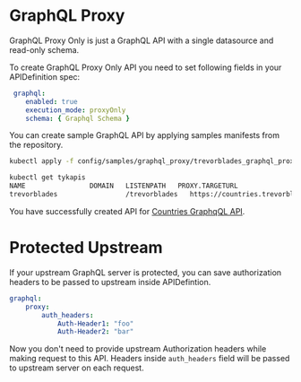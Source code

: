 # GraphQL Proxy
GraphQL Proxy Only is just a GraphQL API with a single datasource and read-only schema.

To create GraphQL Proxy Only API you need to set following fields in your APIDefinition spec:

```yaml
 graphql:
    enabled: true
    execution_mode: proxyOnly
    schema: { Graphql Schema }
```

You can create sample GraphQL API by applying samples manifests from the repository.
```bash
kubectl apply -f config/samples/graphql_proxy/trevorblades_graphql_proxy.yaml
```

```bash
kubectl get tykapis
NAME                DOMAIN   LISTENPATH   PROXY.TARGETURL                       ENABLED
trevorblades                 /trevorblades   https://countries.trevorblades.com    true
```

You have successfully created API for [Countries GraphqQL API](https://github.com/trevorblades/countries).



# Protected Upstream

If your upstream GraphQL server is protected, you can save authorization headers to be passed to upstream inside APIDefintion.

```yaml
graphql:
    proxy:
        auth_headers:
            Auth-Header1: "foo"
            Auth-Header2: "bar"
```

Now you don't need to provide upstream Authorization headers while making request to this API. Headers inside `auth_headers` field will be passed to upstream server on each request.

